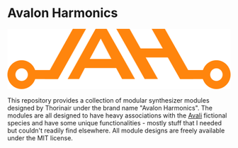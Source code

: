 # Avalon Harmonics

<p align="center">
  <img 
    width="512"
    height="136"
    src="https://raw.githubusercontent.com/Thorinair/Avalon-Harmonics/master/logo.png"
  >
</p>

This repository provides a collection of modular synthesizer modules designed by Thorinair under the brand name "Avalon Harmonics". The modules are all designed to have heavy associations with the [Avali](https://avali.fandom.com/wiki/The_Official_Avali_Wiki) fictional species and have some unique functionalities - mostly stuff that I needed but couldn't readily find elsewhere. All module designs are freely available under the MIT license.